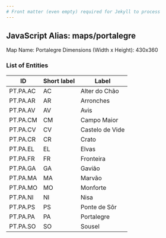 ```yaml
---
# Front matter (even empty) required for Jekyll to process
---
```


## JavaScript Alias: maps/portalegre

Map Name: Portalegre
Dimensions (Width x Height): 430x360





### List of Entities

ID | Short label | Label
---|---|---|
PT.PA.AC|AC|Alter do Chão
PT.PA.AR|AR|Arronches
PT.PA.AV|AV|Avis
PT.PA.CM|CM|Campo Maior
PT.PA.CV|CV|Castelo de Vide
PT.PA.CR|CR|Crato
PT.PA.EL|EL|Elvas
PT.PA.FR|FR|Fronteira
PT.PA.GA|GA|Gavião
PT.PA.MA|MA|Marvão
PT.PA.MO|MO|Monforte
PT.PA.NI|NI|Nisa
PT.PA.PS|PS|Ponte de Sôr
PT.PA.PA|PA|Portalegre
PT.PA.SO|SO|Sousel

